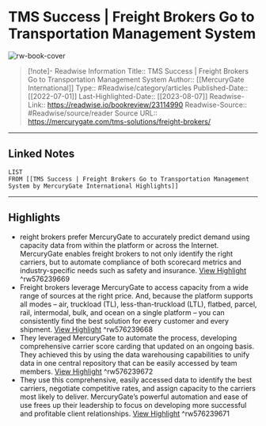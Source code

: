 # TMS Success | Freight Brokers Go to Transportation Management System

![rw-book-cover](https://mercurygate.com/wp-content/uploads/2021/10/FreightBrokersPage.png)
<br>
>[!note]- Readwise Information
>Title:: TMS Success | Freight Brokers Go to Transportation Management System
>Author:: [[MercuryGate International]]
>Type:: #Readwise/category/articles
>Published-Date:: [[2022-07-01]]
>Last-Highlighted-Date:: [[2023-08-07]]
>Readwise-Link:: https://readwise.io/bookreview/23114990
>Readwise-Source:: #Readwise/source/reader
>Source URL:: https://mercurygate.com/tms-solutions/freight-brokers/
--- 

## Linked Notes
```dataview
LIST
FROM [[TMS Success | Freight Brokers Go to Transportation Management System by MercuryGate International Highlights]]
```

---

## Highlights
- reight brokers prefer MercuryGate to accurately predict demand using capacity data from within the platform or across the Internet. MercuryGate enables freight brokers to not only identify the right carriers, but to automate compliance of both scorecard metrics and industry-specific needs such as safety and insurance. [View Highlight](https://readwise.io/open/576239669) ^rw576239669
- Freight brokers leverage MercuryGate to access capacity from a wide range of sources at the right price. And, because the platform supports all modes – air, truckload (TL), less-than-truckload (LTL), flatbed, parcel, rail, intermodal, bulk, and ocean on a single platform – you can consistently find the best solution for every customer and every shipment. [View Highlight](https://readwise.io/open/576239668) ^rw576239668
- They leveraged MercuryGate to automate the process, developing comprehensive carrier score carding that updated on an ongoing basis. They achieved this by using the data warehousing capabilities to unify data in one central repository that can be easily accessed by team members. [View Highlight](https://readwise.io/open/576239672) ^rw576239672
- They use this comprehensive, easily accessed data to identify the best carriers, negotiate competitive rates, and assign capacity to the carriers most likely to deliver. MercuryGate’s powerful automation and ease of use frees up their leadership to focus on developing more successful and profitable client relationships. [View Highlight](https://readwise.io/open/576239671) ^rw576239671

